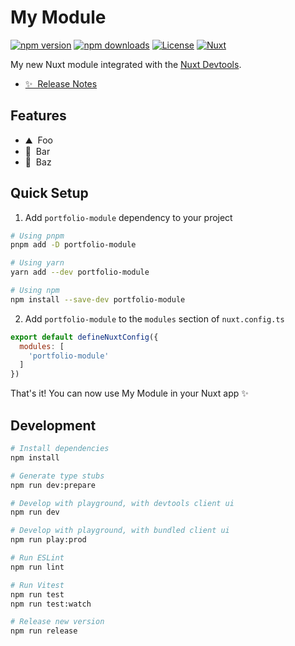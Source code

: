 <!--
Get your module up and running quickly.

Find and replace all on all files (CMD+SHIFT+F):
- Name: My Module
- Package name: portfolio-module
- Description: My new Nuxt module
-->

# My Module

[![npm version][npm-version-src]][npm-version-href]
[![npm downloads][npm-downloads-src]][npm-downloads-href]
[![License][license-src]][license-href]
[![Nuxt][nuxt-src]][nuxt-href]

My new Nuxt module integrated with the [Nuxt Devtools](https://github.com/nuxt/devtools).

- [✨ &nbsp;Release Notes](/CHANGELOG.md)
<!-- - [📖 &nbsp;Documentation](https://example.com) -->

## Features

<!-- Highlight some of the features your module provide here -->
- ⛰ &nbsp;Foo
- 🚠 &nbsp;Bar
- 🌲 &nbsp;Baz

## Quick Setup

1. Add `portfolio-module` dependency to your project

```bash
# Using pnpm
pnpm add -D portfolio-module

# Using yarn
yarn add --dev portfolio-module

# Using npm
npm install --save-dev portfolio-module
```

2. Add `portfolio-module` to the `modules` section of `nuxt.config.ts`

```js
export default defineNuxtConfig({
  modules: [
    'portfolio-module'
  ]
})
```

That's it! You can now use My Module in your Nuxt app ✨

## Development

```bash
# Install dependencies
npm install

# Generate type stubs
npm run dev:prepare

# Develop with playground, with devtools client ui
npm run dev

# Develop with playground, with bundled client ui
npm run play:prod

# Run ESLint
npm run lint

# Run Vitest
npm run test
npm run test:watch

# Release new version
npm run release
```

<!-- Badges -->
[npm-version-src]: https://img.shields.io/npm/v/portfolio-module/latest.svg?style=flat&colorA=18181B&colorB=28CF8D
[npm-version-href]: https://npmjs.com/package/portfolio-module

[npm-downloads-src]: https://img.shields.io/npm/dm/portfolio-module.svg?style=flat&colorA=18181B&colorB=28CF8D
[npm-downloads-href]: https://npmjs.com/package/portfolio-module

[license-src]: https://img.shields.io/npm/l/portfolio-module.svg?style=flat&colorA=18181B&colorB=28CF8D
[license-href]: https://npmjs.com/package/portfolio-module

[nuxt-src]: https://img.shields.io/badge/Nuxt-18181B?logo=nuxt.js
[nuxt-href]: https://nuxt.com
